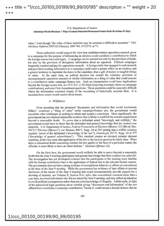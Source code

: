 +++
title = "1/ccc_00100_00199/90_99/00195"
description = ""
weight = 20
+++

<table style="border:2px solid black;max-width:800px;max-height:800px;" 
><tr><td>
<img class="center-fit-jpg"
src="/jpg_/jpg_mueller_report_searchable_195.jpg">
1/ccc_00100_00199/90_99/00195
</img></td></tr></table>
